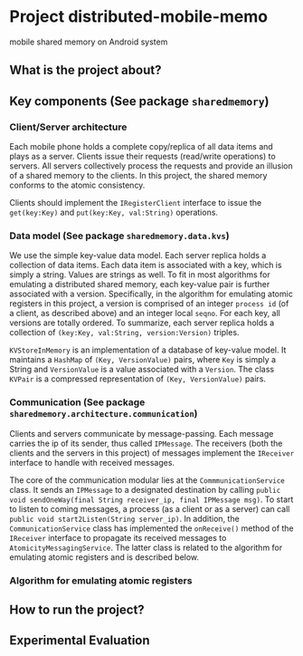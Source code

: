 Project distributed-mobile-memo
=======================

mobile shared memory on Android system

## What is the project about?


## Key components (See package  `sharedmemory`)

### Client/Server architecture

Each mobile phone holds a complete copy/replica of all data items and plays as a server. Clients issue their requests (read/write operations) to servers. All servers collectively process the requests and provide an illusion of a shared memory to the clients. In this project, the shared memory conforms to the atomic consistency. 

Clients should implement the `IRegisterClient` interface to issue the `get(key:Key)` and `put(key:Key, val:String)` operations.

### Data model (See package `sharedmemory.data.kvs`)

We use the simple key-value data model. Each server replica holds a collection of data items. Each data item is associated with a key, which is simply a string. Values are strings as well. To fit in most algorithms for emulating a distributed shared memory, each key-value pair is further associated with a version. Specifically, in the algorithm for emulating atomic registers in this project, a version is comprised of an integer `process id` (of a client, as described above) and an integer local `seqno`. For each key, all versions are totally ordered. To summarize, each server replica holds a collection of `(key:Key, val:String, version:Version)` triples. 

`KVStoreInMemory` is an implementation of a database of key-value model. It maintains a `HashMap` of `(Key, VersionValue)` pairs, where `Key` is simply a String and `VersionValue` is a value associated with a `Version`. The class `KVPair` is a compressed representation of `(Key, VersionValue)` pairs.  

### Communication (See package `sharedmemory.architecture.communication`)

Clients and servers communicate by message-passing. Each message carries the ip of its sender, thus called `IPMessage`. The receivers (both the clients and the servers in this project) of messages implement the `IReceiver` interface to handle with received messages. 

The core of the communication modular lies at the `CommmunicationService` class. It sends an `IPMessage` to a designated destination by calling `public void sendOneWay(final String receiver_ip, final IPMessage msg)`. To start to listen to coming messages, a process (as a client or as a server) can call `public void start2Listen(String server_ip)`. In addition, the `CommunicationService` class has implemented the `onReceive()` method of the `IReceiver` interface to propagate its received messages to `AtomicityMessagingService`. The latter class is related to the algorithm for emulating atomic registers and is described below.

### Algorithm for emulating atomic registers


## How to run the project?



## Experimental Evaluation
